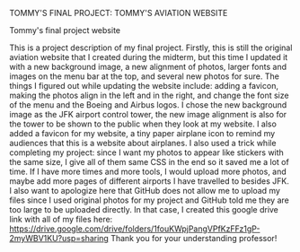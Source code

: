TOMMY'S FINAL PROJECT: TOMMY'S AVIATION WEBSITE

Tommy's final project website

This is a project description of my final project. Firstly, this is still the original aviation website that I created during the midterm, but this time I updated it with a new background image, a new alignment of photos, larger fonts and images on the menu bar at the top, and several new photos for sure. The things I figured out while updating the website include: adding a favicon, making the photos align in the left and in the right, and change the font size of the menu and the Boeing and Airbus logos. I chose the new background image as the JFK airport control tower, the new image alignment is also for the tower to be shown to the public when they look at my website. I also added a favicon for my website, a tiny paper airplane icon to remind my audiences that this is a website about airplanes. I also used a trick while completing my project: since I want my photos to appear like stickers with the same size, I give all of them same CSS in the end so it saved me a lot of time. If I have more times and more tools, I would upload more photos, and maybe add more pages of different airports I have travelled to besides JFK. I also want to apologize here that GitHub does not allow me to upload my files since I used original photos for my project and GitHub told me they are too large to be uploaded directly. In that case, I created this google drive link with all of my files here: https://drive.google.com/drive/folders/1fouKWpjPangVPfKzFFz1gP-2myWBV1KU?usp=sharing Thank you for your understanding professor!
